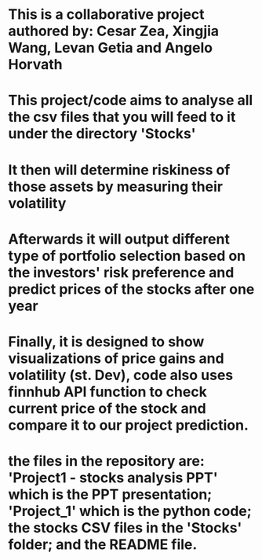 # This is a collaborative project authored by: Cesar Zea, Xingjia Wang, Levan Getia and Angelo Horvath
# This project/code aims to analyse all the csv files that you will feed to it under the directory 'Stocks'
# It then will determine riskiness of those assets by measuring their volatility
# Afterwards it will output different type of portfolio selection based on the investors' risk preference and predict prices of the stocks after one year
# Finally, it is designed to show visualizations of price gains and volatility (st. Dev), code also uses finnhub API function to check current price of the stock and compare it to our project prediction.
# the files in the repository are: 'Project1 - stocks analysis PPT' which is the PPT presentation; 'Project_1' which is the python code; the stocks CSV files in the 'Stocks' folder; and the README file.
